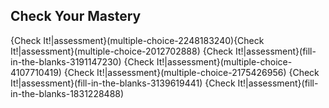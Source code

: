 

## Check Your Mastery


{Check It!|assessment}(multiple-choice-2248183240){Check It!|assessment}(multiple-choice-2012702888)
{Check It!|assessment}(fill-in-the-blanks-3191147230)
{Check It!|assessment}(multiple-choice-4107710419)
{Check It!|assessment}(multiple-choice-2175426956)
{Check It!|assessment}(fill-in-the-blanks-3139619441)
{Check It!|assessment}(fill-in-the-blanks-1831228488)
